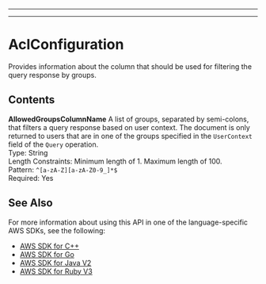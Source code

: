 --------

--------

# AclConfiguration<a name="API_AclConfiguration"></a>

Provides information about the column that should be used for filtering the query response by groups\.

## Contents<a name="API_AclConfiguration_Contents"></a>

 **AllowedGroupsColumnName**   <a name="Kendra-Type-AclConfiguration-AllowedGroupsColumnName"></a>
A list of groups, separated by semi\-colons, that filters a query response based on user context\. The document is only returned to users that are in one of the groups specified in the `UserContext` field of the `Query` operation\.  
Type: String  
Length Constraints: Minimum length of 1\. Maximum length of 100\.  
Pattern: `^[a-zA-Z][a-zA-Z0-9_]*$`   
Required: Yes

## See Also<a name="API_AclConfiguration_SeeAlso"></a>

For more information about using this API in one of the language\-specific AWS SDKs, see the following:
+  [AWS SDK for C\+\+](https://docs.aws.amazon.com/goto/SdkForCpp/kendra-2019-02-03/AclConfiguration) 
+  [AWS SDK for Go](https://docs.aws.amazon.com/goto/SdkForGoV1/kendra-2019-02-03/AclConfiguration) 
+  [AWS SDK for Java V2](https://docs.aws.amazon.com/goto/SdkForJavaV2/kendra-2019-02-03/AclConfiguration) 
+  [AWS SDK for Ruby V3](https://docs.aws.amazon.com/goto/SdkForRubyV3/kendra-2019-02-03/AclConfiguration) 